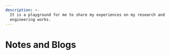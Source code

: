 ```yaml
---
description: >-
  It is a playground for me to share my experiences on my research and
  engineering works.
---
```


# Notes and Blogs

